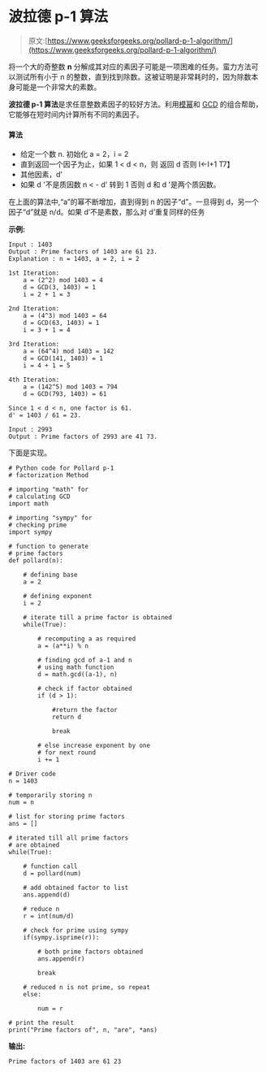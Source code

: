 # 波拉德 p-1 算法

> 原文:[https://www.geeksforgeeks.org/pollard-p-1-algorithm/](https://www.geeksforgeeks.org/pollard-p-1-algorithm/)

将一个大的奇整数 **n** 分解成其对应的素因子可能是一项困难的任务。蛮力方法可以测试所有小于 n 的整数，直到找到除数。这被证明是非常耗时的，因为除数本身可能是一个非常大的素数。

**波拉德 p-1 算法**是求任意整数素因子的较好方法。利用[模幂](https://www.geeksforgeeks.org/modular-exponentiation-power-in-modular-arithmetic/)和 [GCD](https://www.geeksforgeeks.org/c-program-find-gcd-hcf-two-numbers/) 的组合帮助，它能够在短时间内计算所有不同的素因子。

#### 算法

*   给定一个数 n.
    初始化 a = 2，i = 2
*   直到返回一个因子为止，如果 1 < d < n，则
    返回 d
    否则
    I<-I+1
    T7】
*   其他因素，d'
*   如果 d '不是质因数
    n < - d'
    转到 1
    否则
    d 和 d '是两个质因数。

在上面的算法中,“a”的幂不断增加，直到得到 n 的因子“d”。一旦得到 d，另一个因子“d”就是 n/d。如果 d’不是素数，那么对 d’重复同样的任务

**示例:**

```
Input : 1403
Output : Prime factors of 1403 are 61 23.
Explanation : n = 1403, a = 2, i = 2

1st Iteration:
    a = (2^2) mod 1403 = 4
    d = GCD(3, 1403) = 1
    i = 2 + 1 = 3

2nd Iteration:
    a = (4^3) mod 1403 = 64
    d = GCD(63, 1403) = 1
    i = 3 + 1 = 4

3rd Iteration:
    a = (64^4) mod 1403 = 142
    d = GCD(141, 1403) = 1
    i = 4 + 1 = 5

4th Iteration:
    a = (142^5) mod 1403 = 794
    d = GCD(793, 1403) = 61

Since 1 < d < n, one factor is 61.
d' = 1403 / 61 = 23.

Input : 2993
Output : Prime factors of 2993 are 41 73.

```

下面是实现。

```
# Python code for Pollard p-1 
# factorization Method

# importing "math" for 
# calculating GCD
import math

# importing "sympy" for 
# checking prime
import sympy

# function to generate 
# prime factors
def pollard(n):

    # defining base
    a = 2

    # defining exponent
    i = 2

    # iterate till a prime factor is obtained
    while(True):

        # recomputing a as required
        a = (a**i) % n

        # finding gcd of a-1 and n
        # using math function
        d = math.gcd((a-1), n)

        # check if factor obtained
        if (d > 1):

            #return the factor
            return d

            break

        # else increase exponent by one 
        # for next round
        i += 1

# Driver code
n = 1403

# temporarily storing n
num = n

# list for storing prime factors
ans = []

# iterated till all prime factors
# are obtained
while(True):

    # function call
    d = pollard(num)

    # add obtained factor to list
    ans.append(d)

    # reduce n
    r = int(num/d)

    # check for prime using sympy
    if(sympy.isprime(r)):

        # both prime factors obtained
        ans.append(r)

        break

    # reduced n is not prime, so repeat
    else:

        num = r

# print the result
print("Prime factors of", n, "are", *ans)
```

**输出:**

```
Prime factors of 1403 are 61 23
```